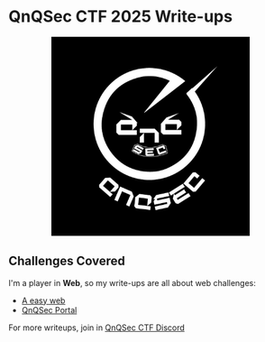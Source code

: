 # QnQSec CTF 2025 Write-ups

<p style="text-align: center;">
<img src="./qnqsec-cover.jpg" alt="QnQSec CTF 2025" style="width: 70%; height: auto;">
</p>

## Challenges Covered

I'm a player in **Web**, so my write-ups are all about web challenges:

- [A easy web](./a-easy-web/README.md)
- [QnQSec Portal](./qnqsec-portal/README.md)

For more writeups, join in [QnQSec CTF Discord](https://discord.gg/q5UNp7kgWm)

